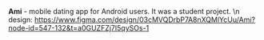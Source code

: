 **Ami** - mobile dating app for Android users. It was a student project. \n 
design: https://www.figma.com/design/03cMVQDrbP7A8nXQMlYcUu/Ami?node-id=547-132&t=a0GUZFZj7I5qySOs-1
